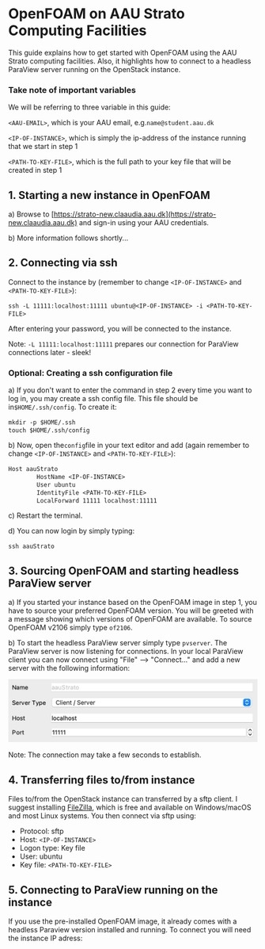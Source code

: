 # OpenFOAM on AAU Strato Computing Facilities

This guide explains how to get started with OpenFOAM using the AAU Strato computing facilities. Also, it highlights how to connect to a headless ParaView server running on the OpenStack instance.

### Take note of important variables
We will be referring to three variable in this guide:

``<AAU-EMAIL>``, which is your AAU email, e.g.`name@student.aau.dk`

``<IP-OF-INSTANCE>``, which is simply the ip-address of the instance running that we start in step 1

``<PATH-TO-KEY-FILE>``, which is the full path to your key file that will be created in step 1

## 1. Starting a new instance in OpenFOAM

a) Browse to [https://strato-new.claaudia.aau.dk](https://strato-new.claaudia.aau.dk) and sign-in using your AAU credentials.

b) More information follows shortly...

## 2. Connecting via ssh
Connect to the instance by (remember to change `<IP-OF-INSTANCE>` and `<PATH-TO-KEY-FILE>`):
```shell
ssh -L 11111:localhost:11111 ubuntu@<IP-OF-INSTANCE> -i <PATH-TO-KEY-FILE>
```
After entering your password, you will be connected to the instance.

Note: `-L 11111:localhost:11111` prepares our connection for ParaView connections later - sleek!
### Optional: Creating a ssh configuration file

a) If you don't want to enter the command in step 2 every time you want to log in, you may create a ssh config file. This file should be in``$HOME/.ssh/config``. To create it:
```shell
mkdir -p $HOME/.ssh
touch $HOME/.ssh/config
```

b) Now, open the``config``file in your text editor and add (again remember to change `<IP-OF-INSTANCE>` and `<PATH-TO-KEY-FILE>`):
```shell
Host aauStrato
        HostName <IP-OF-INSTANCE>
        User ubuntu
        IdentityFile <PATH-TO-KEY-FILE>
        LocalForward 11111 localhost:11111
```

c) Restart the terminal.

d) You can now login by simply typing:
```shell
ssh aauStrato
```

## 3. Sourcing OpenFOAM and starting headless ParaView server
a) If you started your instance based on the OpenFOAM image in step 1, you have to source your preferred OpenFOAM version. You will be greeted with a message showing which versions of OpenFOAM are available. To source OpenFOAM v2106 simply type ``of2106``.

b) To start the headless ParaView server simply type ``pvserver``. The ParaView server is now listening for connections. In your local ParaView client you can now connect using "File" --> "Connect..." and add a new server with the following information:

![](paraview-connect.png)

Note: The connection may take a few seconds to establish.
## 4. Transferring files to/from instance
Files to/from the OpenStack instance can transferred by a sftp client. I suggest installing [FileZilla](https://filezilla-project.org/), which is free and available on Windows/macOS and most Linux systems. You then connect via sftp using:

- Protocol: sftp
- Host: ``<IP-OF-INSTANCE>``
- Logon type: Key file
- User: ubuntu
- Key file: ``<PATH-TO-KEY-FILE>``


## 5. Connecting to ParaView running on the instance
If you use the pre-installed OpenFOAM image, it already comes with a headless Paraview version installed and running. To connect you will need the instance IP adress: